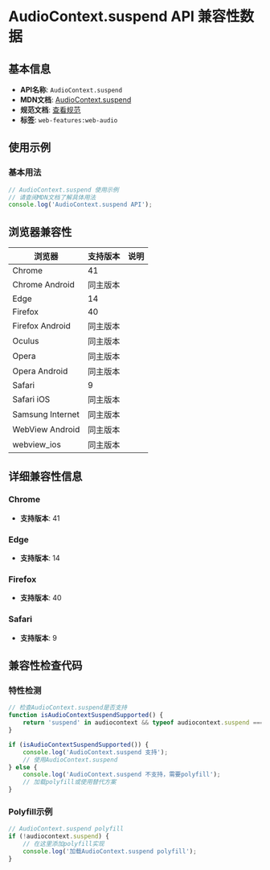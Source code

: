 # AudioContext.suspend API 兼容性数据

## 基本信息

- **API名称**: `AudioContext.suspend`
- **MDN文档**: [AudioContext.suspend](https://developer.mozilla.org/docs/Web/API/AudioContext/suspend)
- **规范文档**: [查看规范](https://webaudio.github.io/web-audio-api/#dom-audiocontext-suspend)
- **标签**: `web-features:web-audio`

## 使用示例

### 基本用法

```javascript
// AudioContext.suspend 使用示例
// 请查阅MDN文档了解具体用法
console.log('AudioContext.suspend API');
```

## 浏览器兼容性

| 浏览器 | 支持版本 | 说明 |
|--------|----------|------|
| Chrome | 41 |  |
| Chrome Android | 同主版本 |  |
| Edge | 14 |  |
| Firefox | 40 |  |
| Firefox Android | 同主版本 |  |
| Oculus | 同主版本 |  |
| Opera | 同主版本 |  |
| Opera Android | 同主版本 |  |
| Safari | 9 |  |
| Safari iOS | 同主版本 |  |
| Samsung Internet | 同主版本 |  |
| WebView Android | 同主版本 |  |
| webview_ios | 同主版本 |  |

## 详细兼容性信息

### Chrome

- **支持版本**: 41

### Edge

- **支持版本**: 14

### Firefox

- **支持版本**: 40

### Safari

- **支持版本**: 9

## 兼容性检查代码

### 特性检测

```javascript
// 检查AudioContext.suspend是否支持
function isAudioContextSuspendSupported() {
    return 'suspend' in audiocontext && typeof audiocontext.suspend === 'function';
}

if (isAudioContextSuspendSupported()) {
    console.log('AudioContext.suspend 支持');
    // 使用AudioContext.suspend
} else {
    console.log('AudioContext.suspend 不支持，需要polyfill');
    // 加载polyfill或使用替代方案
}
```

### Polyfill示例

```javascript
// AudioContext.suspend polyfill
if (!audiocontext.suspend) {
    // 在这里添加polyfill实现
    console.log('加载AudioContext.suspend polyfill');
}
```

